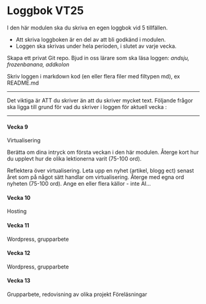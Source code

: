 # Loggbok VT25

I den här modulen ska du skriva en egen loggbok vid 5 tillfällen. 

- Att skriva loggboken är en del av att bli godkänd i modulen.   
- Loggen ska skrivas under hela perioden, i slutet av varje vecka. 

Skapa ett privat Git repo. Bjud in oss lärare som ska läsa loggen: *andsju, frozenbanana, addkolon*

Skriv loggen i markdown kod (en eller flera filer med filtypen md), ex README.md

---

Det viktiga är ATT du skriver än att du skriver mycket text. Följande frågor 
ska ligga till grund för vad du skriver i loggen för aktuell vecka : 

--- 

#### Vecka 9
Virtualisering

Berätta om dina intryck om första veckan i den här modulen. Återge kort hur du upplevt hur de olika lektionerna varit (75-100 ord).

Reflektera över virtualisering. Leta upp en nyhet (artikel, blogg ect) senast året som på något sätt handlar om virtualisering. Återge med egna ord nyheten (75-100 ord). Ange en eller flera källor - inte AI...

#### Vecka 10
Hosting

#### Vecka 11
Wordpress, grupparbete

#### Vecka 12
Wordpress, grupparbete

#### Vecka 13
Grupparbete, redovisning av olika projekt
Föreläsningar

